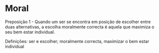 # Moral

Preposição 1 - Quando um ser se encontra em posição de escolher entre duas alternativas, a escolha moralmente correcta é aquela que maximiza o seu bem estar individual.

Definições: ser e escolher; moralmente correcta, maximizar o bem estar individual
